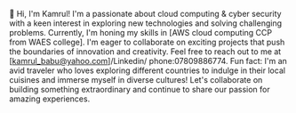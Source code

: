👋 Hi, I'm Kamrul! I'm a passionate about cloud computing & cyber security with a keen interest in exploring
new technologies and solving challenging problems. Currently, I'm honing my skills in [AWS cloud computing CCP from WAES college].
I'm eager to collaborate on exciting projects that push the boundaries of innovation and creativity.
Feel free to reach out to me at [kamrul_babu@yahoo.com]/Linkedin/ phone:07809886774.
Fun fact: I'm an avid traveler who loves exploring different countries to indulge in their
local cuisines and immerse myself in diverse cultures! Let's collaborate on building
something extraordinary and continue to share our passion for amazing experiences.


